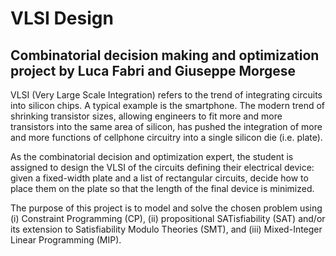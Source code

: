 # VLSI Design
## Combinatorial decision making and optimization project by Luca Fabri and Giuseppe Morgese

VLSI (Very Large Scale Integration) refers to the trend of integrating circuits into silicon chips. 
A typical example is the smartphone. The modern trend of shrinking transistor sizes, 
allowing engineers to fit more and more transistors into the same area of silicon, has pushed 
the integration of more and more functions of cellphone circuitry into a single silicon die (i.e.
plate).

As the combinatorial decision and optimization expert, the student is
assigned to design the VLSI of the circuits defining their electrical device:
given a fixed-width plate and a list of rectangular circuits, decide how to
place them on the plate so that the length of the final device is minimized.

The purpose of this project is to model and solve the chosen problem using
(i) Constraint Programming (CP), (ii) propositional SATisfiability (SAT)
and/or its extension to Satisfiability Modulo Theories (SMT), and (iii)
Mixed-Integer Linear Programming (MIP).
